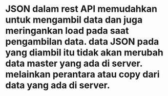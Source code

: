 # JSON dalam rest API memudahkan untuk mengambil data dan juga meringankan load pada saat pengambilan data. data JSON pada yang diambil itu tidak akan merubah data master yang ada di server. melainkan perantara atau copy dari data yang ada di server.
